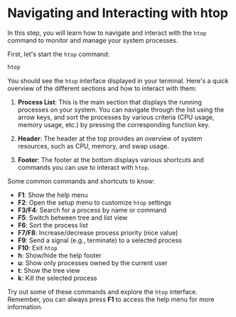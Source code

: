 # Navigating and Interacting with htop

In this step, you will learn how to navigate and interact with the `htop` command to monitor and manage your system processes.

First, let's start the `htop` command:

```bash
htop
```

You should see the `htop` interface displayed in your terminal. Here's a quick overview of the different sections and how to interact with them:

1. **Process List**: This is the main section that displays the running processes on your system. You can navigate through the list using the arrow keys, and sort the processes by various criteria (CPU usage, memory usage, etc.) by pressing the corresponding function key.

2. **Header**: The header at the top provides an overview of system resources, such as CPU, memory, and swap usage.

3. **Footer**: The footer at the bottom displays various shortcuts and commands you can use to interact with `htop`.

Some common commands and shortcuts to know:

- **F1**: Show the help menu
- **F2**: Open the setup menu to customize `htop` settings
- **F3/F4**: Search for a process by name or command
- **F5**: Switch between tree and list view
- **F6**: Sort the process list
- **F7/F8**: Increase/decrease process priority (nice value)
- **F9**: Send a signal (e.g., terminate) to a selected process
- **F10**: Exit `htop`
- **h**: Show/hide the help footer
- **u**: Show only processes owned by the current user
- **t**: Show the tree view
- **k**: Kill the selected process

Try out some of these commands and explore the `htop` interface. Remember, you can always press **F1** to access the help menu for more information.
